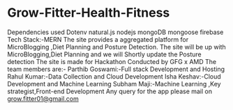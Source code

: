 # Grow-Fitter-Health-Fitness
Dependencies used Dotenv natural.js nodejs mongoDB mongoose firebase 
Tech Stack:-MERN
The site provides a aggregated platform for MicroBlogging ,Diet Planning and Posture Detection.
The site will be up with MicroBlogging,Diet Planning and we will Shortly update the Posture detection
The site is made for Hackathon Conducted by GFG x AMD
The team members are:-
Parthib Goswami:-Full stack Development and Hosting
Rahul Kumar:-Data Collection and Cloud Development
Isha Keshav:-Cloud Development and Machine Learning 
Subham Maji:-Machine Learning ,Key strategist,Front-end Development
Any query for the app please mail on grow.fitter01@gmail.com
